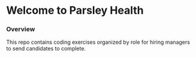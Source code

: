 # Welcome to Parsley Health

### Overview

This repo contains coding exercises organized by role for hiring managers to send candidates to complete. 
